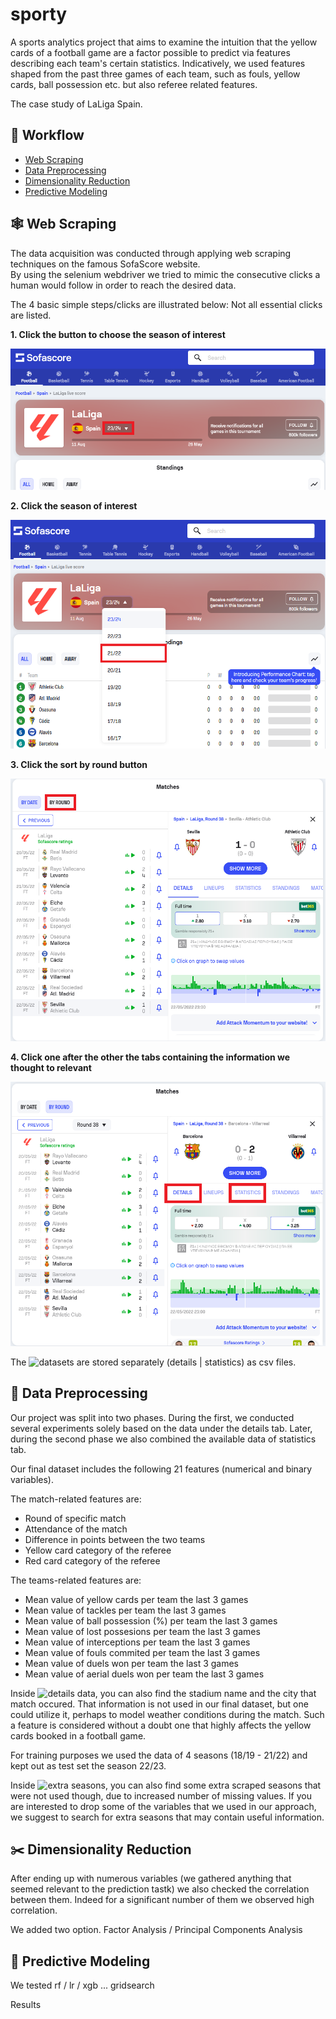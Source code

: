 # sporty
A sports analytics project that aims to examine the intuition that the yellow cards of a football game are a factor possible to predict via features describing each team's certain statistics.
Indicatively, we used features shaped from the past three games of each team, such as fouls, yellow cards, ball possession etc. but also referee related features.

The case study of LaLiga Spain.  

## 📝 Workflow
- [Web Scraping](#web_scraping)
- [Data Preprocessing](#data_preprocessing)
- [Dimensionality Reduction](#dimensionality_reduction)
- [Predictive Modeling](#predictive_modeling)

## 🕸️ Web Scraping <a name = "web_scraping"></a>

The data acquisition was conducted through applying web scraping techniques on the famous SofaScore website.  
By using the selenium webdriver we tried to mimic the consecutive clicks a human would follow in order to reach the desired data.

The 4 basic simple steps/clicks are illustrated below:
Not all essential clicks are listed.

**1. Click the button to choose the season of interest**
   
![plot](web-scrapers/screenshots/Screenshot1.png)  
  
**2. Click the season of interest**  
  
![plot](web-scrapers/screenshots/Screenshot2.png)  
  
**3. Click the sort by round button**  

![plot](web-scrapers/screenshots/Screenshot3.png)  
  
**4. Click one after the other the tabs containing the information we thought to relevant**  

![plot](web-scrapers/screenshots/Screenshot4.png)  


The ![datasets](https://github.com/konschri/sporty/tree/main/datasets) are stored separately (details | statistics) as csv files.  

## 🧹 Data Preprocessing <a name = "data_preprocessing"></a>

Our project was split into two phases. During the first, we conducted several experiments solely based on the data under the details tab.
Later, during the second phase we also combined the available data of statistics tab.  

Our final dataset includes the following 21 features (numerical and binary variables).

The match-related features are:  
* Round of specific match
* Attendance of the match
* Difference in points between the two teams
* Yellow card category of the referee
* Red card category of the referee

The teams-related features are:  
* Mean value of yellow cards per team the last 3 games
* Mean value of tackles per team the last 3 games
* Mean value of ball possession (%) per team the last 3 games
* Mean value of lost possesions per team the last 3 games
* Mean value of interceptions per team the last 3 games
* Mean value of fouls commited per team the last 3 games
* Mean value of duels won per team the last 3 games
* Mean value of aerial duels won per team the last 3 games

Inside ![details](https://github.com/konschri/sporty/tree/main/datasets/datasets_details) data, you can also find the stadium name and the city that match occured.
That information is not used in our final dataset, but one could utilize it, perhaps to model weather conditions during the match. Such a feature is considered without a doubt
one that highly affects the yellow cards booked in a football game.

For training purposes we used the data of 4 seasons (18/19 - 21/22) and kept out as test set the season 22/23.  

Inside ![extra seasons](https://github.com/konschri/sporty/tree/main/datasets/extra_seasons_with_missing_values), you can also find some extra scraped seasons that were not used though, due to 
increased number of missing values. If you are interested to drop some of the variables that we used in our approach, we suggest to search for extra seasons that may contain useful information.

## ✂️ Dimensionality Reduction <a name = "dimensionality_reduction"></a>

After ending up with numerous variables (we gathered anything that seemed relevant to the prediction tastk) we also checked the correlation between them.
Indeed for a significant number of them we observed high correlation.  



We added two option. Factor Analysis / Principal Components Analysis

## 🎯 Predictive Modeling <a name = "predictive_modeling"></a>

We tested rf / lr / xgb ...
gridsearch

Results





